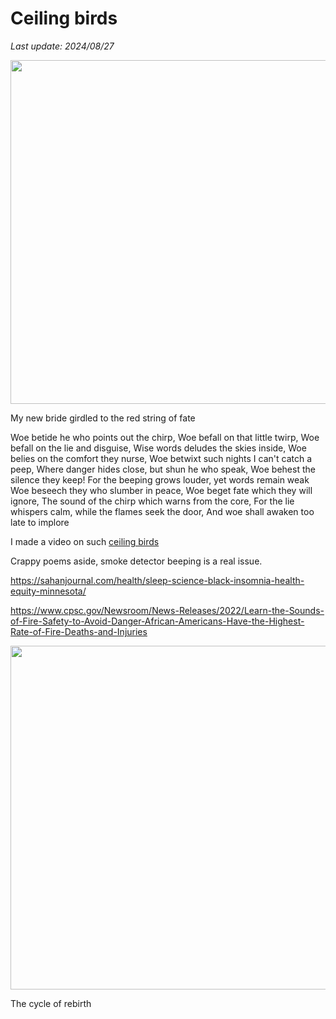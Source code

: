 # Ceiling birds

*Last update: 2024/08/27*

<img src=".pix/smoke_alarm_battery1.avif" style="width:550px; height: auto;">

My new bride girdled to the red string of fate

Woe betide he who points out the chirp,
Woe befall on that little twirp,
Woe befall on the lie and disguise,
Wise words deludes the skies inside,
Woe belies on the comfort they nurse,
Woe betwixt such nights I can't catch a peep,
Where danger hides close, but shun he who speak,
Woe behest the silence they keep!
For the beeping grows louder, yet words remain weak
Woe beseech they who slumber in peace,
Woe beget fate which they will ignore,
The sound of the chirp which warns from the core,
For the lie whispers calm, while the flames seek the door,
And woe shall awaken too late to implore

I made a video on such [ceiling birds](https://youtube.com/shorts/bKbdi1G5Oh0?si=UHr-dlNCgKe6NF_M)

Crappy poems aside, smoke detector beeping is a real issue.

https://sahanjournal.com/health/sleep-science-black-insomnia-health-equity-minnesota/

https://www.cpsc.gov/Newsroom/News-Releases/2022/Learn-the-Sounds-of-Fire-Safety-to-Avoid-Danger-African-Americans-Have-the-Highest-Rate-of-Fire-Deaths-and-Injuries

<img src=".pix/smoke_alarm_battery2.avif" style="width:550px; height: auto;">

The cycle of rebirth


